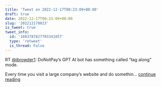 ```yaml
---
title: 'Tweet on 2022-12-17T00:23:09+00:00'
draft: true
date: 2022-12-17T00:23:09+00:00
slug: '202212170023'
is_tweet: true
tweet_info:
  id: '1603787827703341057'
  type: 'retweet'
  is_thread: False
---
```




RT [@jbrowder1](https://x.com/jbrowder1): DoNotPay’s GPT AI bot has something called “tag along” mode.

Every time you visit a large company’s website and do somethin… [continue reading](https://x.com/sytelus/status/1603787827703341057)
